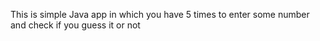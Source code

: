  This is simple Java app in which you have 5 times to enter some number and check if you guess it or not 
